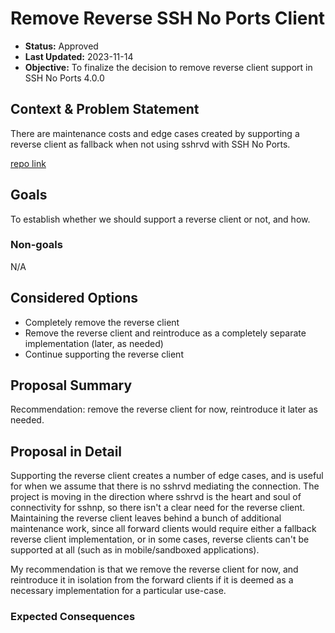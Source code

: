 # Remove Reverse SSH No Ports Client

* **Status:** Approved <!-- / Draft / Rejected / Superseded -->
* **Last Updated:** 2023-11-14
* **Objective:** To finalize the decision to remove reverse client support in
SSH No Ports 4.0.0

## Context & Problem Statement

There are maintenance costs and edge cases created by supporting a reverse
client as fallback when not using sshrvd with SSH No Ports.

[repo link](https://github.com/atsign-foundation/sshnoports)

## Goals

To establish whether we should support a reverse client or not, and how.

### Non-goals

N/A

## Considered Options

* Completely remove the reverse client
* Remove the reverse client and reintroduce as a completely separate
implementation (later, as needed)
* Continue supporting the reverse client

## Proposal Summary

Recommendation: remove the reverse client for now, reintroduce it later as
needed.

## Proposal in Detail

Supporting the reverse client creates a number of edge cases, and is useful
for when we assume that there is no sshrvd mediating the connection. The
project is moving in the direction where sshrvd is the heart and soul of
connectivity for sshnp, so there isn't a clear need for the reverse client.
Maintaining the reverse client leaves behind a bunch of additional
maintenance work, since all forward clients would require either a fallback
reverse client implementation, or in some cases, reverse clients can't be
supported at all (such as in mobile/sandboxed applications).

My recommendation is that we remove the reverse client for now, and
reintroduce it in isolation from the forward clients if it is deemed
as a necessary implementation for a particular use-case.

### Expected Consequences <!-- optional -->
